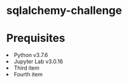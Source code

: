 # sqlalchemy-challenge


# Prequisites
<li>Python v3.7.6</li>
<li>Jupyter Lab v3.0.16</li>
<li>Third item</li>
<li>Fourth item</li>





















